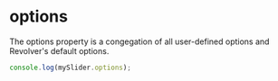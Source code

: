 # options

The options property is a congegation of all user-defined options and Revolver's default options.

```javascript
console.log(mySlider.options);
```
